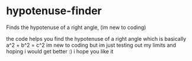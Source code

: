 # hypotenuse-finder
Finds the hypotenuse of a right angle, (im new to coding)

the code helps you find the hypotenuse of a right angle which is basically a^2 + b^2 = c^2
im new to coding but im just testing out my limits and hoping i would get better :)
i hope you like it
